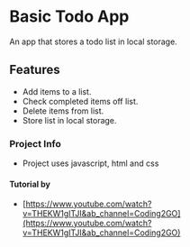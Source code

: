 # Basic Todo App

An app that stores a todo list in local storage.

## Features

  - Add items to a list.
  - Check completed items off list.
  - Delete items from list.
  - Store list in local storage.

### Project Info

- Project uses javascript, html and css

#### Tutorial by
  - [https://www.youtube.com/watch?v=THEKW1gITJI&ab_channel=Coding2GO](https://www.youtube.com/watch?v=THEKW1gITJI&ab_channel=Coding2GO)
